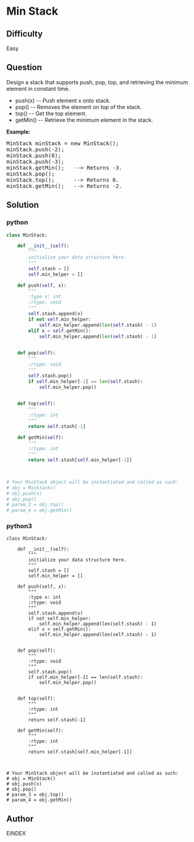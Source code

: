 # Min Stack

## Difficulty
Easy

## Question
<p>
Design a stack that supports push, pop, top, and retrieving the minimum element in constant time.
<ul>
<li>
push(x) -- Push element x onto stack.
</li>
<li>
pop() -- Removes the element on top of the stack.
</li>
<li>
top() -- Get the top element.
</li>
<li>
getMin() -- Retrieve the minimum element in the stack.
</li>
</ul>
</p>

<p><b>Example:</b><br />
<pre>
MinStack minStack = new MinStack();
minStack.push(-2);
minStack.push(0);
minStack.push(-3);
minStack.getMin();   --> Returns -3.
minStack.pop();
minStack.top();      --> Returns 0.
minStack.getMin();   --> Returns -2.
</pre>
</p>

## Solution
### python
```python
class MinStack:

    def __init__(self):
        """
        initialize your data structure here.
        """
        self.stash = []
        self.min_helper = []

    def push(self, x):
        """
        :type x: int
        :rtype: void
        """
        self.stash.append(x)
        if not self.min_helper:
            self.min_helper.append(len(self.stash) - 1)
        elif x < self.getMin():
            self.min_helper.append(len(self.stash) - 1)
        

    def pop(self):
        """
        :rtype: void
        """
        self.stash.pop()
        if self.min_helper[-1] == len(self.stash):
            self.min_helper.pop()
        

    def top(self):
        """
        :rtype: int
        """
        return self.stash[-1]

    def getMin(self):
        """
        :rtype: int
        """
        return self.stash[self.min_helper[-1]]
        


# Your MinStack object will be instantiated and called as such:
# obj = MinStack()
# obj.push(x)
# obj.pop()
# param_3 = obj.top()
# param_4 = obj.getMin()

```
### python3
```python3
class MinStack:

    def __init__(self):
        """
        initialize your data structure here.
        """
        self.stash = []
        self.min_helper = []

    def push(self, x):
        """
        :type x: int
        :rtype: void
        """
        self.stash.append(x)
        if not self.min_helper:
            self.min_helper.append(len(self.stash) - 1)
        elif x < self.getMin():
            self.min_helper.append(len(self.stash) - 1)
        

    def pop(self):
        """
        :rtype: void
        """
        self.stash.pop()
        if self.min_helper[-1] == len(self.stash):
            self.min_helper.pop()
        

    def top(self):
        """
        :rtype: int
        """
        return self.stash[-1]

    def getMin(self):
        """
        :rtype: int
        """
        return self.stash[self.min_helper[-1]]
        


# Your MinStack object will be instantiated and called as such:
# obj = MinStack()
# obj.push(x)
# obj.pop()
# param_3 = obj.top()
# param_4 = obj.getMin()
```

## Author
EINDEX